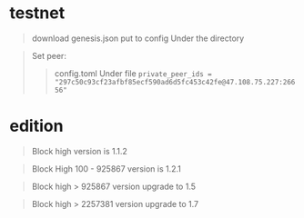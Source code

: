 # testnet

> download  genesis.json put to config Under the directory

> Set peer:
>> config.toml Under file 
>> ``` private_peer_ids = "297c50c93cf23afbf85ecf590ad6d5fc453c42fe@47.108.75.227:26656" ```


# edition
>Block high version is 1.1.2

>Block High 100 - 925867 version is 1.2.1

>Block high > 925867 version upgrade to 1.5

>Block high > 2257381 version upgrade to 1.7
